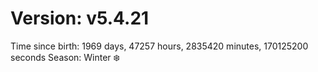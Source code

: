 # Version: v5.4.21
Time since birth: 1969 days, 47257 hours, 2835420 minutes, 170125200 seconds
Season: Winter ❄️
